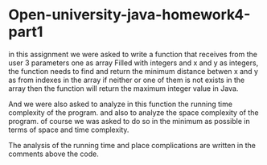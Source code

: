 # Open-university-java-homework4-part1
in this assignment we were asked to write a function that receives from the user 3 parameters one as array Filled with integers  and x and y as integers, the function needs to find and return the minimum distance betwen x and y as from indexes in the array if neither or one of them is not exists in the array then the function will return the maximum integer value in Java.

And we were also asked to analyze in this function the running time complexity of the program.
and also to analyze the space complexity of the program.
of course we was asked to do so in the minimum as possible in terms of space and time complexity.

The analysis of the running time and place complications are written in the comments above the code.
